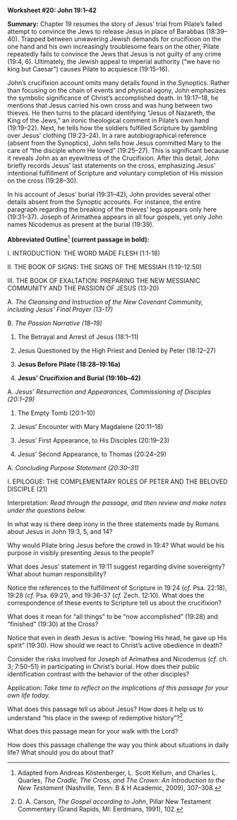 **Worksheet \#20: John 19:1–42**

**Summary:** Chapter 19 resumes the story of Jesus’ trial from Pilate’s failed attempt to convince the Jews to release Jesus in place of Barabbas (18:39–40). Trapped between unwavering Jewish demands for crucifixion on the one hand and his own increasingly troublesome fears on the other, Pilate repeatedly fails to convince the Jews that Jesus is not guilty of any crime (19:4, 6). Ultimately, the Jewish appeal to imperial authority (“we have no king but Caesar”) causes Pilate to acquiesce (19:15–16).

John’s crucifixion account omits many details found in the Synoptics. Rather than focusing on the chain of events and physical agony, John emphasizes the symbolic significance of Christ’s accomplished death. In 19:17–18, he mentions that Jesus carried his own cross and was hung between two thieves. He then turns to the placard identifying “Jesus of Nazareth, the King of the Jews,” an ironic theological comment in Pilate’s own hand (19:19–22). Next, he tells how the soldiers fulfilled Scripture by gambling over Jesus’ clothing (19:23–24). In a rare autobiographical reference (absent from the Synoptics), John tells how Jesus committed Mary to the care of “the disciple whom He loved” (19:25–27). This is significant because it reveals John as an eyewitness of the Crucifixion. After this detail, John briefly records Jesus’ last statements on the cross, emphasizing Jesus’ intentional fulfillment of Scripture and voluntary completion of His mission on the cross (19:28–30).

In his account of Jesus’ burial (19:31–42), John provides several other details absent from the Synoptic accounts. For instance, the entire paragraph regarding the breaking of the thieves’ legs appears only here (19:31–37). Joseph of Arimathea appears in all four gospels, yet only John names Nicodemus as present at the burial (19:39).

**Abbreviated Outline**[^1] **(current passage in bold):**

I.  INTRODUCTION: THE WORD MADE FLESH (1:1-18)

II. THE BOOK OF SIGNS: THE SIGNS OF THE MESSIAH (1:19-12:50)

III. THE BOOK OF EXALTATION: PREPARING THE NEW MESSIANIC COMMUNITY AND THE PASSION OF JESUS (13-20)

<!-- -->

A.  *The Cleansing and Instruction of the New Covenant Community, including Jesus’ Final Prayer (13-17)*

B.  *The Passion Narrative (18–19)*

<!-- -->

1.  The Betrayal and Arrest of Jesus (18:1–11)

2.  Jesus Questioned by the High Priest and Denied by Peter (18:12–27)

3.  **Jesus Before Pilate (18:28–19:16a)**

4.  **Jesus’ Crucifixion and Burial (19:16b–42)**

<!-- -->

A.  *Jesus’ Resurrection and Appearances, Commissioning of Disciples (20:1–29)*

<!-- -->

1.  The Empty Tomb (20:1–10)

2.  Jesus’ Encounter with Mary Magdalene (20:11–18)

3.  Jesus’ First Appearance, to His Disciples (20:19–23)

4.  Jesus’ Second Appearance, to Thomas (20:24–29)

<!-- -->

A.  *Concluding Purpose Statement (20:30–31)*

<!-- -->

I.  EPILOGUE: THE COMPLEMENTARY ROLES OF PETER AND THE BELOVED DISCIPLE (21)

Interpretation: *Read through the passage, and then review and make notes under the questions below.*

In what way is there deep irony in the three statements made by Romans about Jesus in John 19:3, 5, and 14?

Why would Pilate bring Jesus before the crowd in 19:4? What would be his purpose in visibly presenting Jesus to the people?

What does Jesus’ statement in 19:11 suggest regarding divine sovereignty? What about human responsibility?

Notice the references to the fulfillment of Scripture in 19:24 (*cf.* Psa. 22:18), 19:28 (*cf.* Psa. 69:21), and 19:36–37 (*cf.* Zech. 12:10). What does the correspondence of these events to Scripture tell us about the crucifixion?

What does it mean for “all things” to be “now accomplished” (19:28) and “finished” (19:30) at the Cross?

Notice that even in death Jesus is active: “bowing His head, he gave up His spirit” (19:30). How should we react to Christ’s active obedience in death?

Consider the risks involved for Joseph of Arimathea and Nicodemus (*cf.* ch. 3; 7:50–51) in participating in Christ’s burial. How does their public identification contrast with the behavior of the other disciples?

Application: *Take time to reflect on the implications of this passage for your own life today.*

What does this passage tell us about Jesus? How does it help us to understand “his place in the sweep of redemptive history”?[^2]

What does this passage mean for your walk with the Lord?

How does this passage challenge the way you think about situations in daily life? What should you do about that?

[^1]: Adapted from Andreas Köstenberger, L. Scott Kellum, and Charles L. Quarles, *The Cradle, The Cross, and The Crown: An Introduction to the New Testament* (Nashville, Tenn: B & H Academic, 2009), 307–308.

[^2]: D. A. Carson, *The Gospel according to John*, Pillar New Testament Commentary (Grand Rapids, MI: Eerdmans, 1991), 102.
